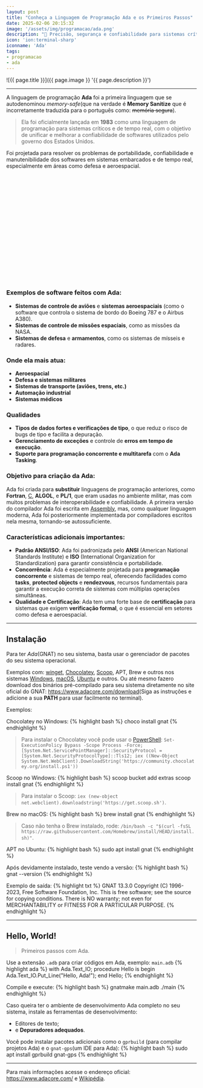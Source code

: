 ```yaml
---
layout: post
title: "Conheça a Linguagem de Programação Ada e os Primeiros Passos"
date: 2025-02-06 20:15:32
image: '/assets/img/programacao/ada.png'
description: "🚀 Precisão, segurança e confiabilidade para sistemas críticos."
icon: 'ion:terminal-sharp'
iconname: 'Ada'
tags:
- programacao
- ada
---
```


![{{ page.title }}]({{ page.image }} '{{ page.description }}')

---

A linguagem de programação **Ada** foi a primeira linguagem que se autodenominou *memory-safe*(que na verdade é **Memory Sanitize** que é incorretamente traduzida para o português como: ~~memória segura~~).

> Ela foi oficialmente lançada em **1983** como uma linguagem de programação para sistemas críticos e de tempo real, com o objetivo de unificar e melhorar a confiabilidade de softwares utilizados pelo governo dos Estados Unidos.

Foi projetada para resolver os problemas de portabilidade, confiabilidade e manutenibilidade dos softwares em sistemas embarcados e de tempo real, especialmente em áreas como defesa e aeroespacial.


<!-- SQUARE - GAMES ROOT -->
<script async src="//pagead2.googlesyndication.com/pagead/js/adsbygoogle.js"></script>
<ins class="adsbygoogle"
style="display:inline-block;width:336px;height:280px"
data-ad-client="ca-pub-2838251107855362"
data-ad-slot="5351066970"></ins>
<script>
(adsbygoogle = window.adsbygoogle || []).push({});
</script>

### Exemplos de software feitos com Ada:
- **Sistemas de controle de aviões** e **sistemas aeroespaciais** (como o software que controla o sistema de bordo do Boeing 787 e o Airbus A380).
- **Sistemas de controle de missões espaciais**, como as missões da NASA.
- **Sistemas de defesa** e **armamentos**, como os sistemas de mísseis e radares.

### Onde ela mais atua:
- **Aeroespacial**
- **Defesa e sistemas militares**
- **Sistemas de transporte (aviões, trens, etc.)**
- **Automação industrial**
- **Sistemas médicos**
  
### Qualidades
- **Tipos de dados fortes e verificações de tipo**, o que reduz o risco de bugs de tipo e facilita a depuração.
- **Gerenciamento de exceções** e controle de **erros em tempo de execução**.
- **Suporte para programação concorrente e multitarefa** com o **Ada Tasking**.

### Objetivo para criação da Ada:
Ada foi criada para **substituir** linguagens de programação anteriores, como **Fortran**, [C](https://terminalroot.com.br/tags#linguagemc), **ALGOL**, e **PL/1**, que eram usadas no ambiente militar, mas com muitos problemas de interoperabilidade e confiabilidade. A primeira versão do compilador Ada foi escrita em [Assembly](https://terminalroot.com.br/tags#assembly), mas, como qualquer linguagem moderna, Ada foi posteriormente implementada por compiladores escritos nela mesma, tornando-se autossuficiente.

### Características adicionais importantes:
- **Padrão ANSI/ISO**: Ada foi padronizada pelo **ANSI** (American National Standards Institute) e **ISO** (International Organization for Standardization) para garantir consistência e portabilidade.
- **Concorrência**: Ada é especialmente projetada para **programação concorrente** e sistemas de tempo real, oferecendo facilidades como **tasks**, **protected objects** e **rendezvous**, recursos fundamentais para garantir a execução correta de sistemas com múltiplas operações simultâneas.
- **Qualidade e Certificação**: Ada tem uma forte base de **certificação** para sistemas que exigem **verificação formal**, o que é essencial em setores como defesa e aeroespacial.


<!-- RECTANGLE LARGE -->
<script async src="https://pagead2.googlesyndication.com/pagead/js/adsbygoogle.js"></script>
<!-- Informat -->
<ins class="adsbygoogle"
style="display:block"
data-ad-client="ca-pub-2838251107855362"
data-ad-slot="2327980059"
data-ad-format="auto"
data-full-width-responsive="true"></ins>
<script>
(adsbygoogle = window.adsbygoogle || []).push({});
</script>

---

## Instalação
Para ter *Ada*(GNAT) no seu sistema, basta usar o gerenciador de pacotes do seu sistema operacional.

Exemplos com: [winget](https://learn.microsoft.com/pt-br/windows/package-manager/winget/), [Chocolatey](https://chocolatey.org/), [Scoop](https://scoop.sh/), APT, Brew e outros nos sistemas [Windows](https://terminalroot.com.br/tags#windows), [macOS](https://terminalroot.com.br/tags#macos), [Ubuntu](https://terminalroot.com.br/tags#ubuntu) e outros. Ou até mesmo fazero download dos binários pré-compilado para seu sistema diretamente no site oficial do GNAT: <https://www.adacore.com/download>(Siga as instruções e adicione a sua **PATH** para usar facilmente no terminal).

Exemplos:

Chocolatey no Windows:
{% highlight bash %}
choco install gnat
{% endhighlight %}
> Para instalar o Chocolatey você pode usar o [PowerShell](https://terminalroot.com.br/tags#powershell): 
> `Set-ExecutionPolicy Bypass -Scope Process -Force; [System.Net.ServicePointManager]::SecurityProtocol = [System.Net.SecurityProtocolType]::Tls12; iex ((New-Object System.Net.WebClient).DownloadString('https://community.chocolatey.org/install.ps1'))`
> 

Scoop no Windows:
{% highlight bash %}
scoop bucket add extras
scoop install gnat
{% endhighlight %}
> Para instalar o Scoop: `iex (new-object net.webclient).downloadstring('https://get.scoop.sh')`.

Brew no macOS:
{% highlight bash %}
brew install gnat
{% endhighlight %}
> Caso não tenha o Brew instalado, rode: `/bin/bash -c "$(curl -fsSL https://raw.githubusercontent.com/Homebrew/install/HEAD/install.sh)"`.

APT no Ubuntu:
{% highlight bash %}
sudo apt install gnat
{% endhighlight %}

Após devidamente instalado, teste vendo a versão:
{% highlight bash %}
gnat --version
{% endhighlight %}

Exemplo de saída:
{% highlight txt %}
GNAT 13.3.0
Copyright (C) 1996-2023, Free Software Foundation, Inc.
This is free software; see the source for copying conditions.
There is NO warranty; not even for MERCHANTABILITY or FITNESS FOR A PARTICULAR PURPOSE.
{% endhighlight %}


<!-- RECTANGLE 2 - OnParagragraph -->
<script async src="//pagead2.googlesyndication.com/pagead/js/adsbygoogle.js"></script>
<ins class="adsbygoogle"
style="display:block; text-align:center;"
data-ad-layout="in-article"
data-ad-format="fluid"
data-ad-client="ca-pub-2838251107855362"
data-ad-slot="8549252987"></ins>
<script>
(adsbygoogle = window.adsbygoogle || []).push({});
</script>

---

## Hello, World!
> Primeiros passos com Ada.

Use a extensão `.adb` para criar códigos em Ada, exemplo: `main.adb`
{% highlight ada %}
with Ada.Text_IO;
procedure Hello is
begin
   Ada.Text_IO.Put_Line("Hello, Ada!");
end Hello;
{% endhighlight %}

Compile e execute:
{% highlight bash %}
gnatmake main.adb
./main
{% endhighlight %}

Caso queira ter o ambiente de desenvolvimento Ada completo no seu sistema, instale as ferramentas de desenvolvimento: 
+ Editores de texto; 
+ e **Depuradores adequados**. 

Você pode instalar pacotes adicionais como o `gprbuild` (para compilar projetos Ada) e o `gnat-gps`(um IDE para Ada):
{% highlight bash %}
sudo apt install gprbuild gnat-gps
{% endhighlight %}

---

Para mais informações acesse o endereço oficial: <https://www.adacore.com/> e [Wikipédia](https://en.wikipedia.org/wiki/Ada_(programming_language)).

